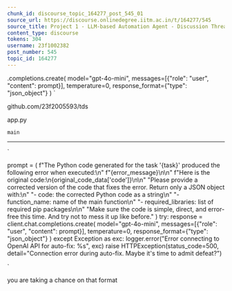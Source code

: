 ```yaml
---
chunk_id: discourse_topic_164277_post_545_01
source_url: https://discourse.onlinedegree.iitm.ac.in/t/164277/545
source_title: Project 1 - LLM-based Automation Agent - Discussion Thread [TDS Jan 2025]
content_type: discourse
tokens: 304
username: 23f1002382
post_number: 545
topic_id: 164277
---
```


.completions.create(
 model="gpt-4o-mini",
 messages=[{"role": "user", "content": prompt}],
 temperature=0,
 response_format={"type": "json_object"}
 )
`

github.com/23f2005593/tds

app.py

`main`

---

`
 
 prompt = (
 f"The Python code generated for the task '{task}' produced the following error when executed:\n"
 f"{error_message}\n\n"
 f"Here is the original code:\n{original_code_data['code']}\n\n"
 "Please provide a corrected version of the code that fixes the error. Return only a JSON object with:\n"
 "- code: the corrected Python code as a string\n"
 "- function_name: name of the main function\n"
 "- required_libraries: list of required pip packages\n\n"
 "Make sure the code is simple, direct, and error-free this time. And try not to mess it up like before."
 )
 try:
 response = client.chat.completions.create(
 model="gpt-4o-mini",
 messages=[{"role": "user", "content": prompt}],
 temperature=0,
 response_format={"type": "json_object"}
 )
 except Exception as exc:
 logger.error("Error connecting to OpenAI API for auto-fix: %s", exc)
 raise HTTPException(status_code=500, detail="Connection error during auto-fix. Maybe it's time to admit defeat?")

`

you are taking a chance on that format

